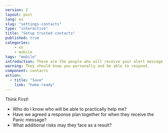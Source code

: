```yaml
---
version: 2
layout: post
lang: es
slug: "settings-contacts"
type: "interactive"
title: "Setup trusted contacts"
published: true
categories:
    - es
    - mobile
tags: "mobile"
introduction: These are the people who will receive your alert message.
warning: They should know you personally and be able to respond.
component: contacts
action:
  - title: "Save"
    link: "home-ready"
---
```


Think First!
 - Who do I know who will be able to practically help me?
 - Have we agreed a response plan together for when they receive the Panic message? 
 - What additional risks may they face as a result?